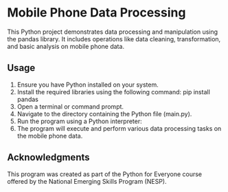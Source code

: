 # Mobile Phone Data Processing

This Python project demonstrates data processing and manipulation using the pandas library. 
It includes operations like data cleaning, transformation, and basic analysis on mobile phone data.

## Usage
1. Ensure you have Python installed on your system.
2. Install the required libraries using the following command:
   pip install pandas
3. Open a terminal or command prompt.
4. Navigate to the directory containing the Python file (main.py).
5. Run the program using a Python interpreter:
6. The program will execute and perform various data processing tasks on the mobile phone data.

## Acknowledgments
This program was created as part of the Python for Everyone course offered by the National Emerging Skills Program (NESP).
